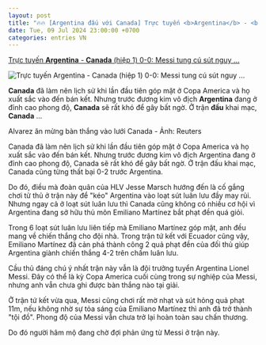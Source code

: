 ```yaml
---
layout: post
title: "🔥🔥 [Argentina đấu với Canada] Trực tuyến <b>Argentina</b> - <b>Canada</b> (hiệp 1) 0-0: Messi tung cú sút nguy ..."
date: Tue, 09 Jul 2024 23:00:00 +0700
categories: entries VN
---
```

[Trực tuyến <b>Argentina</b> - <b>Canada</b> (hiệp 1) 0-0: Messi tung cú sút nguy ...](https://tuoitre.vn/truc-tuyen-argentina-canada-hiep-1-0-0-messi-tung-cu-sut-nguy-hiem-20240710041123858.htm)

![Trực tuyến <b>Argentina</b> - <b>Canada</b> (hiệp 1) 0-0: Messi tung cú sút nguy ...](https://cdn1.tuoitre.vn/zoom/600_315/471584752817336320/2024/7/10/2024-07-10t002828z784403047up1ek7a01behvrtrmadp3soccer-copa-arg-can-report-17205714706901182621373-304-0-1351-2000-crop-1720571534840720169687.jpg)

<b>Canada</b> đã làm nên lịch sử khi lần đầu tiên góp mặt ở Copa America và họ xuất sắc vào đến bán kết. Nhưng trước đương kim vô địch <b>Argentina</b> đang ở đỉnh cao phong độ, <b>Canada</b> sẽ rất khó để gây bất ngờ. Ở trận <b>đấu</b> khai mạc, <b>Canada</b> ...

Alvarez ăn mừng bàn thắng vào lưới Canada - Ảnh: Reuters

Canada đã làm nên lịch sử khi lần đầu tiên góp mặt ở Copa America và họ xuất sắc vào đến bán kết. Nhưng trước đương kim vô địch Argentina đang ở đỉnh cao phong độ, Canada sẽ rất khó để gây bất ngờ. Ở trận đấu khai mạc, Canada cũng từng thất bại 0-2 trước Argentina.

Do đó, điều mà đoàn quân của HLV Jesse Marsch hướng đến là cố gắng chơi tử thủ ở trận này để "kéo" Argentina vào loạt sút luân lưu đầy may rủi. Nhưng ngay cả ở loạt sút luân lưu thì Canada cũng không có nhiều cơ hội vì Argentina đang sở hữu thủ môn Emiliano Martínez bắt phạt đền quá giỏi.

Trong 6 loạt sút luân lưu liên tiếp mà Emiliano Martínez góp mặt, anh đều mang về chiến thắng cho đội nhà. Trong trận tứ kết với Ecuador cũng vậy, Emiliano Martínez đã cản phá thành công 2 quả phạt đền của đối thủ giúp Argentina giành chiến thắng 4-2 trên chấm luân lưu.

Cầu thủ đáng chú ý nhất trận này vẫn là đội trưởng tuyển Argentina Lionel Messi. Đây có thể là kỳ Copa America cuối cùng trong sự nghiệp của Messi, nhưng anh vẫn chưa ghi được bàn thắng nào tại giải.

Ở trận tứ kết vừa qua, Messi cũng chơi rất mờ nhạt và sút hỏng quả phạt 11m, nếu không nhờ sự tỏa sáng của Emiliano Martínez thì anh đã trở thành "tội đồ". Phong độ của Messi vẫn chưa trở lại hoàn toàn sau chấn thương.

Do đó người hâm mộ đang chờ đợi phản ứng từ Messi ở trận này.

